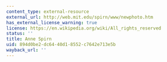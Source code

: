 ```yaml
---
content_type: external-resource
external_url: http://web.mit.edu/spirn/www/newphoto.htm
has_external_license_warning: true
license: https://en.wikipedia.org/wiki/All_rights_reserved
status: ''
title: Anne Spirn
uid: 894d0be2-dc64-40d1-8552-c7642e713e5b
wayback_url: ''
---
```

